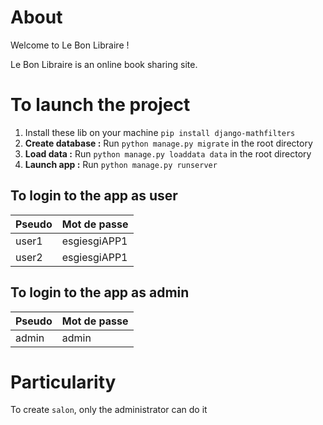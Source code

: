 # About

Welcome to Le Bon Libraire !

Le Bon Libraire is an online book sharing site.

# To launch the project

1. Install these lib on your machine `pip install django-mathfilters`
3. **Create database :** Run `python manage.py migrate` in the root directory
4. **Load data :** Run `python manage.py loaddata data` in the root directory
5. **Launch app :** Run `python manage.py runserver`

## To login to the app as user

| Pseudo | Mot de passe |
| --- | --- |
| user1 | esgiesgiAPP1 |
| user2 | esgiesgiAPP1 |

## To login to the app as admin

| Pseudo | Mot de passe |
| --- | --- |
| admin | admin |

# Particularity

To create `salon`, only the administrator can do it
